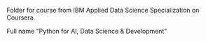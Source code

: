 Folder for course from IBM Applied Data Science Specialization on Coursera.

Full name "Python for AI, Data Science & Development"
